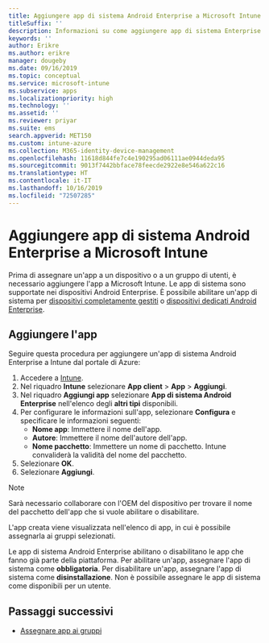 ```yaml
---
title: Aggiungere app di sistema Android Enterprise a Microsoft Intune
titleSuffix: ''
description: Informazioni su come aggiungere app di sistema Enterprise a Microsoft Intune.
keywords: ''
author: Erikre
ms.author: erikre
manager: dougeby
ms.date: 09/16/2019
ms.topic: conceptual
ms.service: microsoft-intune
ms.subservice: apps
ms.localizationpriority: high
ms.technology: ''
ms.assetid: ''
ms.reviewer: priyar
ms.suite: ems
search.appverid: MET150
ms.custom: intune-azure
ms.collection: M365-identity-device-management
ms.openlocfilehash: 11618d844fe7c4e190295ad06111ae0944deda95
ms.sourcegitcommit: 9013f7442bbface78feecde2922e8e546a622c16
ms.translationtype: HT
ms.contentlocale: it-IT
ms.lasthandoff: 10/16/2019
ms.locfileid: "72507285"
---
```

# <a name="add-android-enterprise-system-apps-to-microsoft-intune"></a>Aggiungere app di sistema Android Enterprise a Microsoft Intune

Prima di assegnare un'app a un dispositivo o a un gruppo di utenti, è necessario aggiungere l'app a Microsoft Intune. Le app di sistema sono supportate nei dispositivi Android Enterprise. È possibile abilitare un'app di sistema per [dispositivi completamente gestiti](../enrollment/android-kiosk-enroll.md) o [dispositivi dedicati Android Enterprise](../enrollment/android-fully-managed-enroll.md).

## <a name="add-the-app"></a>Aggiungere l'app

Seguire questa procedura per aggiungere un'app di sistema Android Enterprise a Intune dal portale di Azure:

1. Accedere a [Intune](https://go.microsoft.com/fwlink/?linkid=2090973).
2. Nel riquadro **Intune** selezionare **App client** > **App** > **Aggiungi**.
3. Nel riquadro **Aggiungi app** selezionare **App di sistema Android Enterprise** nell'elenco degli **altri tipi** disponibili.
4. Per configurare le informazioni sull'app, selezionare **Configura** e specificare le informazioni seguenti:
    - **Nome app**: Immettere il nome dell'app.
    - **Autore**: Immettere il nome dell'autore dell'app.  
    - **Nome pacchetto**: Immettere un nome di pacchetto. Intune convaliderà la validità del nome del pacchetto.
5. Selezionare **OK**.
6. Selezionare **Aggiungi**.

> [!NOTE]
> Sarà necessario collaborare con l'OEM del dispositivo per trovare il nome del pacchetto dell'app che si vuole abilitare o disabilitare.

L'app creata viene visualizzata nell'elenco di app, in cui è possibile assegnarla ai gruppi selezionati. 

Le app di sistema Android Enterprise abilitano o disabilitano le app che fanno già parte della piattaforma. Per abilitare un'app, assegnare l'app di sistema come **obbligatoria**. Per disabilitare un'app, assegnare l'app di sistema come **disinstallazione**. Non è possibile assegnare le app di sistema come disponibili per un utente.


## <a name="next-steps"></a>Passaggi successivi

- [Assegnare app ai gruppi](apps-deploy.md)
